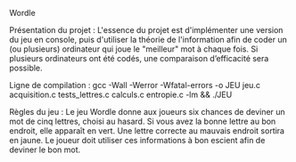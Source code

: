Wordle

Présentation du projet :
L'essence du projet est d'implémenter une version du jeu en console, puis d'utiliser la théorie de l'information afin de coder un (ou plusieurs) ordinateur qui joue le "meilleur" mot à chaque fois. Si plusieurs ordinateurs ont été codés, une comparaison d’efficacité sera possible.


Ligne de compilation :
gcc -Wall -Werror -Wfatal-errors -o JEU jeu.c acquisition.c tests_lettres.c calculs.c entropie.c -lm && ./JEU


Règles du jeu :
Le jeu Wordle donne aux joueurs six chances de deviner un mot de cinq lettres, choisi au hasard. Si vous avez la bonne lettre au bon endroit, elle apparaît en vert. Une lettre correcte au mauvais endroit sortira en jaune. Le joueur doit utiliser ces informations à bon escient afin de deviner le bon mot.